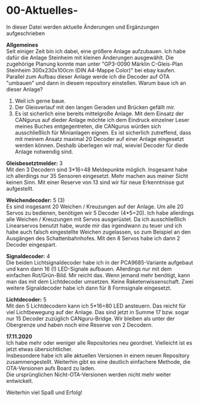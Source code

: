 # 00-Aktuelles-  
In dieser Datei werden aktuelle Änderungen und Ergänzungen aufgeschrieben  

**Allgemeines**  
Seit einiger Zeit bin ich dabei, eine größere Anlage aufzubauen. Ich habe dafür die Anlage Steinheim mit kleinen Änderungen ausgewählt. Die zugehörige Planung konnte man unter "GP3-0090 Märklin C-Gleis-Plan Steinheim 300x230x100cm (DIN A4-Mappe Color)" bei ebay kaufen. Parallel zum Aufbau dieser Anlage werde ich die Decoder auf OTA "umbauen" und dann in diesem repository einstellen.
Warum baue ich an dieser Anlage?  
1. Weil ich gerne baue.  
2. Der Gleisverlauf mit den langen Geraden und Brücken gefällt mir.  
3. Es ist sicherlich eine bereits mittelgroße Anlage. Mit dem Einsatz der CANgurus auf dieder Anlage möchte ich dem Eindruck einzelner Leser meines Buches entgegentreten, die CANgurus würden sich ausschließlich für Minianlagen eignen. Es ist sicherlich zutreffend, dass mit meinem Ansatz maximal 20 Decoder auf einer Anlage eingesetzt werden können. Deshalb überlegen wir mal, wieviel Decoder für diede Anlage notwendig sind.  

**Gleisbesetztmelder:** 3  
Mit den 3 Decodern sind 3*16=48 Meldepunkte möglich. Insgesamt habe ich allerdings nur 35 Sensoren eingesetzt. Mehr machen aus meiner Sicht keinen Sinn. Mit einer Reserve von 13 sind wir für neue Erkenntnisse gut aufgestellt. 

**Weichendecoder:**     5 (3)  
Es sind insgesamt 20 Weichen / Kreuzungen auf der Anlage. Um alle 20 Servos zu bedienen, benötigen wir 5 Decoder (4*5=20). Ich habe allerdings alle Weichen / Kreuzungen mit Servos ausgerüstet. Da ich ausschließlich Linearservos benutzt habe, wurde mir das irgendwann zu teuer und ich habe auch falsch eingestellte Weichen zugelassen, so zum Beispiel an den Ausgängen des Schattenbahnhofes. Mit den 8 Servos habe ich dann 2 Decoder eingespart.

**Signaldecoder:**      4  
Die beiden Lichtsignaldecoder habe ich in der PCA9685-Variante aufgebaut und kann dann 16 (!) LED-Signale aufbauen. Allerdings nur mit dem einfachen Rot/Grün-Bild. Mir reicht das. Wenn jemand mehr benötigt, kann man das mit dem Lichtdecoder umsetzen. Keine Raketenwissenschaft. Zwei weitere Signaldecoder habe ich dann für 8 Formsignale eingesetzt.

**Lichtdecoder:**       5   
Mit den 5 Lichtdecodern kann ich 5*16=80 LED ansteuern. Das reicht für viel Lichtbewegung auf der Anlage. 
Das sind jetzt in Summe 17 bzw. sogar nur 15 Decoder zuzüglich CANguru-Bridge. Wir bleiben als unter der Obergrenze und haben noch eine Reserve von 2 Decodern.  
  
**17.11.2020**  
Ich habe mehr oder weniger alle Repositories neu geordnet. Vielleicht ist es jetzt etwas übersichtlicher.  
Insbesondere habe ich alle aktuellen Versionen in einem neuen Repository zusammengestellt. Weiterhin gibt es eine deutlich einfachere Methode, die OTA-Versionen aufs Board zu laden.  
Die ursprünglichen Nicht-OTA-Versionen werden nicht mehr weiter entwickelt.

Weiterhin viel Spaß und Erfolg!

